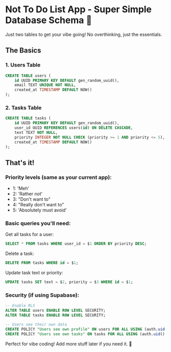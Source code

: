 # Not To Do List App - Super Simple Database Schema 🤙

Just two tables to get your vibe going! No overthinking, just the essentials.

## The Basics

### 1. Users Table

```sql
CREATE TABLE users (
    id UUID PRIMARY KEY DEFAULT gen_random_uuid(),
    email TEXT UNIQUE NOT NULL,
    created_at TIMESTAMP DEFAULT NOW()
);
```

### 2. Tasks Table

```sql
CREATE TABLE tasks (
    id UUID PRIMARY KEY DEFAULT gen_random_uuid(),
    user_id UUID REFERENCES users(id) ON DELETE CASCADE,
    text TEXT NOT NULL,
    priority INTEGER NOT NULL CHECK (priority >= 1 AND priority <= 5),
    created_at TIMESTAMP DEFAULT NOW()
);
```

## That's it!

### Priority levels (same as your current app):

- 1: 'Meh'
- 2: 'Rather not'
- 3: "Don't want to"
- 4: "Really don't want to"
- 5: 'Absolutely must avoid'

### Basic queries you'll need:

Get all tasks for a user:

```sql
SELECT * FROM tasks WHERE user_id = $1 ORDER BY priority DESC;
```

Delete a task:

```sql
DELETE FROM tasks WHERE id = $1;
```

Update task text or priority:

```sql
UPDATE tasks SET text = $2, priority = $3 WHERE id = $1;
```

### Security (if using Supabase):

```sql
-- Enable RLS
ALTER TABLE users ENABLE ROW LEVEL SECURITY;
ALTER TABLE tasks ENABLE ROW LEVEL SECURITY;

-- Users see their own data
CREATE POLICY "Users see own profile" ON users FOR ALL USING (auth.uid() = id);
CREATE POLICY "Users see own tasks" ON tasks FOR ALL USING (auth.uid() = user_id);
```

Perfect for vibe coding! Add more stuff later if you need it. 🚀
